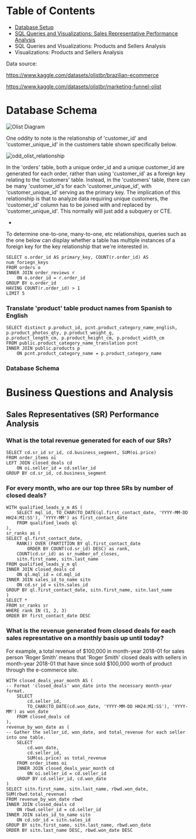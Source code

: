 # Table of Contents
* [Database Setup](https://github.com/rsnyderaustin/Ecommerce-Data-Analysis/tree/main?tab=readme-ov-file#database-setup)
* [SQL Queries and Visualizations: Sales Representative Performance Analysis](https://github.com/rsnyderaustin/Ecommerce-Data-Analysis/tree/main?tab=readme-ov-file#sales-analysis)
* SQL Queries and Visualizations: Products and Sellers Analysis
* Visualizations: Products and Sellers Analysis

Data source: 

https://www.kaggle.com/datasets/olistbr/brazilian-ecommerce

https://www.kaggle.com/datasets/olistbr/marketing-funnel-olist

# Database Schema
![Olist Diagram](https://github.com/rsnyderaustin/Ecommerce-Data-Analysis/assets/114520816/2e1c568f-cbf7-4c37-bbf7-736162f19681)

One oddity to note is the relationship of 'customer_id' and 'customer_unique_id' in the customers table shown specifically below. 

![odd_olist_relationship](https://github.com/rsnyderaustin/Ecommerce-Data-Analysis/assets/114520816/7624d5ce-1d73-4a10-8588-a1a08f721406)

In the 'orders' table, both a unique order_id and a unique customer_id are generated for each order, rather than using 'customer_id' as a foreign key relating to the 'customers' table. Instead, in the 'customers' table, there can be many 'customer_id's for each 'customer_unique_id', with 'customer_unique_id' serving as the primary key. The implication of this relationship is that to analyze data requiring unique customers, the 'customer_id' column has to be joined with and replaced by 'customer_unique_id'. This normally will just add a subquery or CTE.

-
To determine one-to-one, many-to-one, etc relationships, queries such as the one below can display whether a table has multiple instances of a foreign key for the key relationship that we're interested in.

```
SELECT o.order_id AS primary_key, COUNT(r.order_id) AS num_foriegn_keys
FROM orders o
INNER JOIN order_reviews r
	ON o.order_id = r.order_id
GROUP BY o.order_id 
HAVING COUNT(r.order_id) > 1
LIMIT 5
```

### Translate 'product' table product names from Spanish to English
```
SELECT distinct p.product_id, pcnt.product_category_name_english, p.product_photos_qty, p.product_weight_g,
p.product_length_cm, p.product_height_cm, p.product_width_cm
FROM public.product_category_name_translation pcnt 
INNER JOIN public.products p
	ON pcnt.product_category_name = p.product_category_name
```

### Database Schema


# Business Questions and Analysis
## Sales Representatives (SR) Performance Analysis
### What is the total revenue generated for each of our SRs?
```
SELECT cd.sr_id sr_id, cd.business_segment, SUM(oi.price)
FROM order_items oi
LEFT JOIN closed_deals cd
	ON oi.seller_id = cd.seller_id
GROUP BY cd.sr_id, cd.business_segment
```
### For every month, who are our top three SRs by number of closed deals?
```
WITH qualified_leads_y_m AS (
	SELECT mql_id, TO_CHAR(TO_DATE(ql.first_contact_date, 'YYYY-MM-DD HH24:MI:SS'), 'YYYY-MM') as first_contact_date
	FROM qualified_leads ql 
),
sr_ranks as (
SELECT ql.first_contact_date,
	RANK() OVER (PARTITION BY ql.first_contact_date 
		ORDER BY COUNT(cd.sr_id) DESC) as rank,
	COUNT(cd.sr_id) as sr_number_of_closes,
	sitn.first_name, sitn.last_name
FROM qualified_leads_y_m ql 
INNER JOIN closed_deals cd
	ON ql.mql_id = cd.mql_id
INNER JOIN sales_id_to_name sitn
	ON cd.sr_id = sitn.sales_id
GROUP BY ql.first_contact_date, sitn.first_name, sitn.last_name
)
SELECT *
FROM sr_ranks sr
WHERE rank IN (1, 2, 3)
ORDER BY first_contact_date DESC
```
### What is the revenue generated from closed deals for each sales represntative on a monthly basis up until today?
For example, a total revenue of $100,000 in month-year 2018-01 for sales person 'Roger Smith' means that 'Roger Smith' closed deals with sellers in month-year 2018-01 that have since sold $100,000 worth of product through the e-commerce site.
```
WITH closed_deals_year_month AS (
-- Format 'closed_deals' won_date into the necessary month-year format.
	SELECT 
		cd.seller_id, 
		TO_CHAR(TO_DATE(cd.won_date, 'YYYY-MM-DD HH24:MI:SS'), 'YYYY-MM') as won_date
	FROM closed_deals cd
),
revenue_by_won_date as (
-- Gather the seller_id, won_date, and total_revenue for each seller into one table.
	SELECT 
		cd.won_date,
		cd.seller_id, 
		SUM(oi.price) as total_revenue
	FROM order_items oi
	INNER JOIN closed_deals_year_month cd
		ON oi.seller_id = cd.seller_id
	GROUP BY cd.seller_id, cd.won_date
)
SELECT sitn.first_name, sitn.last_name, rbwd.won_date, SUM(rbwd.total_revenue)
FROM revenue_by_won_date rbwd
INNER JOIN closed_deals cd
	ON rbwd.seller_id = cd.seller_id
INNER JOIN sales_id_to_name sitn
	ON cd.sdr_id = sitn.sales_id
GROUP BY sitn.first_name, sitn.last_name, rbwd.won_date
ORDER BY sitn.last_name DESC, rbwd.won_date DESC
```
